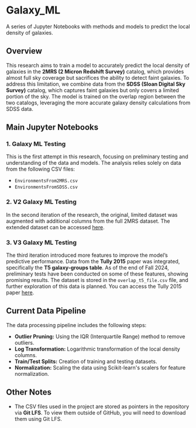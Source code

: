 # Galaxy_ML

A series of Jupyter Notebooks with methods and models to predict the local density of galaxies.

## Overview

This research aims to train a model to accurately predict the local density of galaxies in the **2MRS (2 Micron Redshift Survey)** catalog, which provides almost full sky coverage but sacrifices the ability to detect faint galaxies. To address this limitation, we combine data from the **SDSS (Sloan Digital Sky Survey)** catalog, which captures faint galaxies but only covers a limited portion of the sky. The model is trained on the overlap region between the two catalogs, leveraging the more accurate galaxy density calculations from SDSS data.

## Main Jupyter Notebooks

### 1. **Galaxy ML Testing**

This is the first attempt in this research, focusing on preliminary testing and understanding of the data and models. The analysis relies solely on data from the following CSV files:

- `EnvironmentsFrom2MRS.csv`
- `EnvironmentsFromSDSS.csv`

### 2. **V2 Galaxy ML Testing**

In the second iteration of the research, the original, limited dataset was augmented with additional columns from the full 2MRS dataset. The extended dataset can be accessed [here](http://tdc-www.cfa.harvard.edu/2mrs/).

### 3. **V3 Galaxy ML Testing**

The third iteration introduced more features to improve the model’s predictive performance. Data from the **Tully 2015** paper was integrated, specifically the **T5 galaxy-groups table**. As of the end of Fall 2024, preliminary tests have been conducted on some of these features, showing promising results. The dataset is stored in the `overlap_t5_file.csv` file, and further exploration of this data is planned. You can access the Tully 2015 paper [here](https://ui.adsabs.harvard.edu/abs/2015AJ....149..171T/abstract).

## Current Data Pipeline

The data processing pipeline includes the following steps:

- **Outlier Pruning:** Using the IQR (Interquartile Range) method to remove outliers.
- **Log Transformation:** Logarithmic transformation of the local density columns.
- **Train/Test Splits:** Creation of training and testing datasets.
- **Normalization:** Scaling the data using Scikit-learn's scalers for feature normalization.

## Other Notes

- The CSV files used in the project are stored as pointers in the repository via **Git LFS**. To view them outside of GitHub, you will need to download them using Git LFS.
